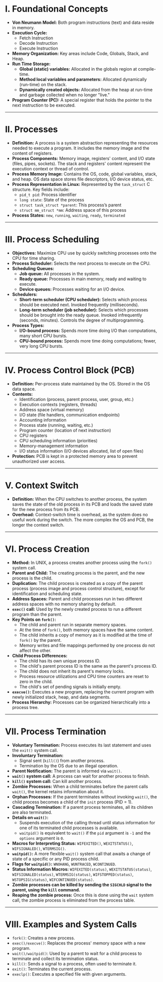 # I. Foundational Concepts

- **Von Neumann Model:** Both program instructions (text) and data reside in memory.
- **Execution Cycle:**
  - Fetch Instruction
  - Decode Instruction
  - Execute Instruction
- **Memory Organization:** Key areas include Code, Globals, Stack, and Heap.
- **Run Time Storage:**
  - **Global (static) variables:** Allocated in the globals region at compile-time.
  - **Method local variables and parameters:** Allocated dynamically (run-time) on the stack.
  - **Dynamically created objects:** Allocated from the heap at run-time and garbage collected when no longer "live."
- **Program Counter (PC):** A special register that holds the pointer to the next instruction to be executed.

---

# II. Processes

- **Definition:** A process is a system abstraction representing the resources needed to execute a program. It includes the memory image and the content of registers.
- **Process Components:** Memory image, registers' content, and I/O state (files, pipes, sockets). The stack and registers' content represent the execution context or thread of control.
- **Process Memory Image:** Contains the OS, code, global variables, stack, and heap. OS data space stores file descriptors, I/O device status, etc.
- **Process Representation in Linux:** Represented by the `task_struct` C structure. Key fields include:
  - `pid_t pid`: Process identifier
  - `long state`: State of the process
  - `struct task_struct *parent`: This process’s parent
  - `struct mm_struct *mm`: Address space of this process
- **Process States:** `new`, `running`, `waiting`, `ready`, `terminated`

---

# III. Process Scheduling

- **Objectives:** Maximize CPU use by quickly switching processes onto the CPU for time sharing.
- **Process Scheduler:** Selects the next process to execute on the CPU.
- **Scheduling Queues:**
  - **Job queue:** All processes in the system.
  - **Ready queue:** Processes in main memory, ready and waiting to execute.
  - **Device queues:** Processes waiting for an I/O device.
- **Schedulers:**
  - **Short-term scheduler (CPU scheduler):** Selects which process should be executed next. Invoked frequently (milliseconds).
  - **Long-term scheduler (job scheduler):** Selects which processes should be brought into the ready queue. Invoked infrequently (seconds, minutes). Controls the degree of multiprogramming.
- **Process Types:**
  - **I/O-bound process:** Spends more time doing I/O than computations, many short CPU bursts.
  - **CPU-bound process:** Spends more time doing computations; fewer, very long CPU bursts.

---

# IV. Process Control Block (PCB)

- **Definition:** Per-process state maintained by the OS. Stored in the OS data space.
- **Contents:**
  - Identification (process, parent process, user, group, etc.)
  - Execution contexts (registers, threads)
  - Address space (virtual memory)
  - I/O state (file handlers, communication endpoints)
  - Accounting information
  - Process state (running, waiting, etc.)
  - Program counter (location of next instruction)
  - CPU registers
  - CPU scheduling information (priorities)
  - Memory-management information
  - I/O status information (I/O devices allocated, list of open files)
- **Protection:** PCB is kept in a protected memory area to prevent unauthorized user access.

---

# V. Context Switch

- **Definition:** When the CPU switches to another process, the system saves the state of the old process in its PCB and loads the saved state for the new process from its PCB.
- **Overhead:** Context-switch time is overhead, as the system does no useful work during the switch. The more complex the OS and PCB, the longer the context switch.

---

# VI. Process Creation

- **Method:** In UNIX, a process creates another process using the `fork()` system call.
- **Parent and Child:** The creating process is the parent, and the new process is the child.
- **Duplication:** The child process is created as a copy of the parent process (process image and process control structure), except for identification and scheduling state.
- **Address Spaces:** Parent and child processes run in two different address spaces with no memory sharing by default.
- **`exec()` call:** Used by the newly created process to run a different program than the parent.
- **Key Points on `fork()`:**
  - The child and parent run in separate memory spaces.
  - At the time of `fork()`, both memory spaces have the same content.
  - The child inherits a copy of memory as it is modified at the time of `fork()` by the parent.
  - Memory writes and file mappings performed by one process do not affect the other.
- **Child Process Differences:**
  - The child has its own unique process ID.
  - The child's parent process ID is the same as the parent's process ID.
  - The child does not inherit its parent's memory locks.
  - Process resource utilizations and CPU time counters are reset to zero in the child.
  - The child's set of pending signals is initially empty.
- **`execve()`:** Executes a new program, replacing the current program with newly initialized stack, heap, and data segments.
- **Process Hierarchy:** Processes can be organized hierarchically into a process tree.

---

# VII. Process Termination

- **Voluntary Termination:** Process executes its last statement and uses the `exit()` system call.
- **Involuntary Termination:**
  - Signal sent (`kill()`) from another process.
  - Termination by the OS due to an illegal operation.
- **Parent Notification:** The parent is informed via `wait()`.
- **`wait()` system call:** A process can wait for another process to finish.
- **`kill()` system call:** Can kill another process.
- **Zombie Processes:** When a child terminates before the parent calls `wait()`, the kernel retains information about it.
- **Orphan Processes:** If the parent terminates without invoking `wait()`, the child process becomes a child of the `init` process (PID = 1).
- **Cascading Termination:** If a parent process terminates, all its children are also terminated.
- **Details on `wait()`:**
  - Suspends execution of the calling thread until status information for one of its terminated child processes is available.
  - `waitpid()` is equivalent to `wait()` if the `pid` argument is `-1` and the `options` argument is `0`.
- **Macros for Interpreting Status:** `WIFEXITED()`, `WEXITSTATUS()`, `WIFSIGNALED()`, `WTERMSIG()`.
- **`waitpid()`:** A more flexible `wait()` system call that awaits a change of state of a specific or any PID process child.
- **Flags for `waitpid()`:** `WNOHANG`, `WUNTRACED`, `WCONTINUED`.
- **Status Information Macros:** `WIFEXITED(status)`, `WEXITSTATUS(status)`, `WIFSIGNALED(status)`, `WTERMSIG(status)`, `WIFSTOPPED(status)`, `WSTOPSIG(status)`, `WIFCONTINUED(status)`.
- **Zombie processes can be killed by sending the `SIGCHLD` signal to the parent, using the `kill` command.**
- **Reaping the zombie process:** Once this is done using the `wait` system call, the zombie process is eliminated from the process table.

---

# VIII. Examples and System Calls

- `fork()`: Creates a new process.
- `exec()/execve()`: Replaces the process' memory space with a new program.
- `wait()/waitpid()`: Used by a parent to wait for a child process to terminate and collect its termination status.
- `kill()`: Sends a signal to a process, often used to terminate it.
- `exit()`: Terminates the current process.
- `execlp()`: Executes a specified file with given arguments.
